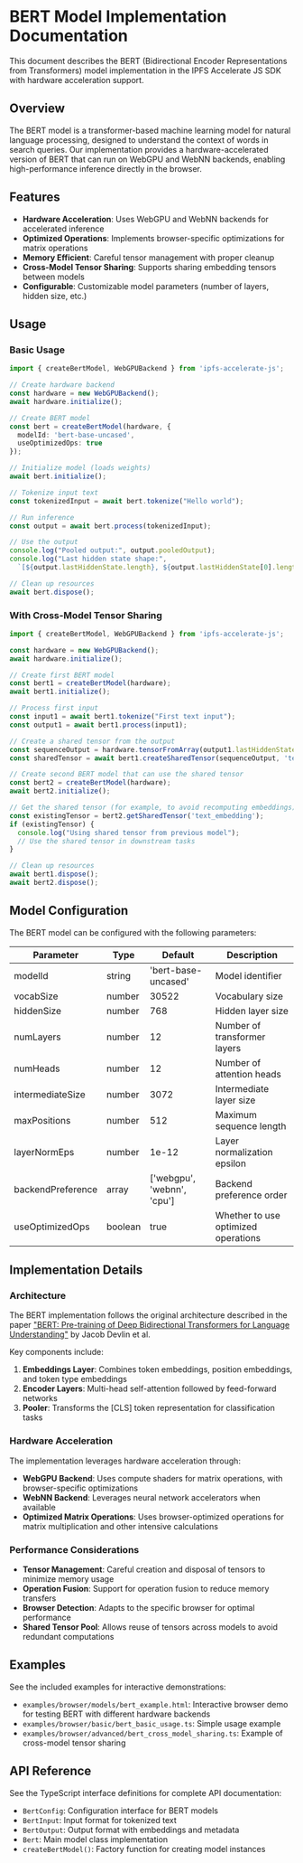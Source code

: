 # BERT Model Implementation Documentation

This document describes the BERT (Bidirectional Encoder Representations from Transformers) model implementation in the IPFS Accelerate JS SDK with hardware acceleration support.

## Overview

The BERT model is a transformer-based machine learning model for natural language processing, designed to understand the context of words in search queries. Our implementation provides a hardware-accelerated version of BERT that can run on WebGPU and WebNN backends, enabling high-performance inference directly in the browser.

## Features

- **Hardware Acceleration**: Uses WebGPU and WebNN backends for accelerated inference
- **Optimized Operations**: Implements browser-specific optimizations for matrix operations
- **Memory Efficient**: Careful tensor management with proper cleanup
- **Cross-Model Tensor Sharing**: Supports sharing embedding tensors between models
- **Configurable**: Customizable model parameters (number of layers, hidden size, etc.)

## Usage

### Basic Usage

```typescript
import { createBertModel, WebGPUBackend } from 'ipfs-accelerate-js';

// Create hardware backend
const hardware = new WebGPUBackend();
await hardware.initialize();

// Create BERT model
const bert = createBertModel(hardware, {
  modelId: 'bert-base-uncased',
  useOptimizedOps: true
});

// Initialize model (loads weights)
await bert.initialize();

// Tokenize input text
const tokenizedInput = await bert.tokenize("Hello world");

// Run inference
const output = await bert.process(tokenizedInput);

// Use the output
console.log("Pooled output:", output.pooledOutput);
console.log("Last hidden state shape:", 
  `[${output.lastHiddenState.length}, ${output.lastHiddenState[0].length}]`);

// Clean up resources
await bert.dispose();
```

### With Cross-Model Tensor Sharing

```typescript
import { createBertModel, WebGPUBackend } from 'ipfs-accelerate-js';

const hardware = new WebGPUBackend();
await hardware.initialize();

// Create first BERT model
const bert1 = createBertModel(hardware);
await bert1.initialize();

// Process first input
const input1 = await bert1.tokenize("First text input");
const output1 = await bert1.process(input1);

// Create a shared tensor from the output
const sequenceOutput = hardware.tensorFromArray(output1.lastHiddenState);
const sharedTensor = await bert1.createSharedTensor(sequenceOutput, 'text_embedding');

// Create second BERT model that can use the shared tensor
const bert2 = createBertModel(hardware);
await bert2.initialize();

// Get the shared tensor (for example, to avoid recomputing embeddings)
const existingTensor = bert2.getSharedTensor('text_embedding');
if (existingTensor) {
  console.log("Using shared tensor from previous model");
  // Use the shared tensor in downstream tasks
}

// Clean up resources
await bert1.dispose();
await bert2.dispose();
```

## Model Configuration

The BERT model can be configured with the following parameters:

| Parameter | Type | Default | Description |
|-----------|------|---------|-------------|
| modelId | string | 'bert-base-uncased' | Model identifier |
| vocabSize | number | 30522 | Vocabulary size |
| hiddenSize | number | 768 | Hidden layer size |
| numLayers | number | 12 | Number of transformer layers |
| numHeads | number | 12 | Number of attention heads |
| intermediateSize | number | 3072 | Intermediate layer size |
| maxPositions | number | 512 | Maximum sequence length |
| layerNormEps | number | 1e-12 | Layer normalization epsilon |
| backendPreference | array | ['webgpu', 'webnn', 'cpu'] | Backend preference order |
| useOptimizedOps | boolean | true | Whether to use optimized operations |

## Implementation Details

### Architecture

The BERT implementation follows the original architecture described in the paper ["BERT: Pre-training of Deep Bidirectional Transformers for Language Understanding"](https://arxiv.org/abs/1810.04805) by Jacob Devlin et al.

Key components include:

1. **Embeddings Layer**: Combines token embeddings, position embeddings, and token type embeddings
2. **Encoder Layers**: Multi-head self-attention followed by feed-forward networks
3. **Pooler**: Transforms the [CLS] token representation for classification tasks

### Hardware Acceleration

The implementation leverages hardware acceleration through:

- **WebGPU Backend**: Uses compute shaders for matrix operations, with browser-specific optimizations
- **WebNN Backend**: Leverages neural network accelerators when available
- **Optimized Matrix Operations**: Uses browser-optimized operations for matrix multiplication and other intensive calculations

### Performance Considerations

- **Tensor Management**: Careful creation and disposal of tensors to minimize memory usage
- **Operation Fusion**: Support for operation fusion to reduce memory transfers
- **Browser Detection**: Adapts to the specific browser for optimal performance
- **Shared Tensor Pool**: Allows reuse of tensors across models to avoid redundant computations

## Examples

See the included examples for interactive demonstrations:

- `examples/browser/models/bert_example.html`: Interactive browser demo for testing BERT with different hardware backends
- `examples/browser/basic/bert_basic_usage.ts`: Simple usage example
- `examples/browser/advanced/bert_cross_model_sharing.ts`: Example of cross-model tensor sharing

## API Reference

See the TypeScript interface definitions for complete API documentation:

- `BertConfig`: Configuration interface for BERT models
- `BertInput`: Input format for tokenized text
- `BertOutput`: Output format with embeddings and metadata
- `Bert`: Main model class implementation
- `createBertModel()`: Factory function for creating model instances